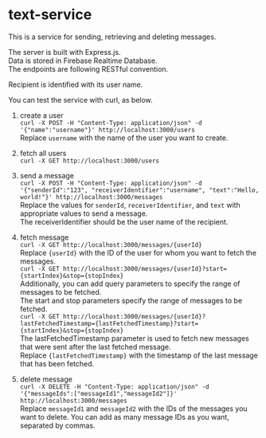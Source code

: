 # text-service

This is a service for sending, retrieving and deleting messages.

The server is built with Express.js.  
Data is stored in Firebase Realtime Database.  
The endpoints are following RESTful convention.  

Recipient is identified with its user name. 

You can test the service with curl, as below.

1. create a user  
`curl -X POST -H "Content-Type: application/json" -d '{"name":"username"}' http://localhost:3000/users`  
Replace `username` with the name of the user you want to create.

2. fetch all users  
`curl -X GET http://localhost:3000/users`

3. send a message  
`curl -X POST -H "Content-Type: application/json" -d '{"senderId":"123", "receiverIdentifier":"username", "text":"Hello, world!"}' http://localhost:3000/messages`  
Replace the values for `senderId`, `receiverIdentifier`, and `text` with appropriate values to send a message.  
The receiverIdentifier should be the user name of the recipient.

4. fetch message  
`curl -X GET http://localhost:3000/messages/{userId}`  
Replace `{userId}` with the ID of the user for whom you want to fetch the messages.   
`curl -X GET http://localhost:3000/messages/{userId}?start={startIndex}&stop={stopIndex}`  
Additionally, you can add query parameters to specify the range of messages to be fetched.   
The start and stop parameters specify the range of messages to be fetched.   
`curl -X GET http://localhost:3000/messages/{userId}?lastFetchedTimestamp={lastFetchedTimestamp}?start={startIndex}&stop={stopIndex}`  
The lastFetchedTimestamp parameter is used to fetch new messages that were sent after the last fetched message.   
Replace `{lastFetchedTimestamp}` with the timestamp of the last message that has been fetched.  

5. delete message  
`curl -X DELETE -H "Content-Type: application/json" -d '{"messageIds":["messageId1","messageId2"]}' http://localhost:3000/messages`  
Replace `messageId1` and `messageId2` with the IDs of the messages you want to delete. You can add as many message IDs as you want, separated by commas.

